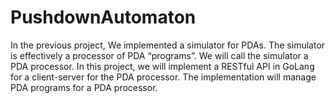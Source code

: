 # PushdownAutomaton

In the previous project, We implemented a simulator for PDAs. The simulator is effectively a processor of
PDA “programs”. We will call the simulator a PDA processor. In this project, we will implement a
RESTful API in GoLang for a client-server for the PDA processor. The implementation will manage PDA
programs for a PDA processor.
